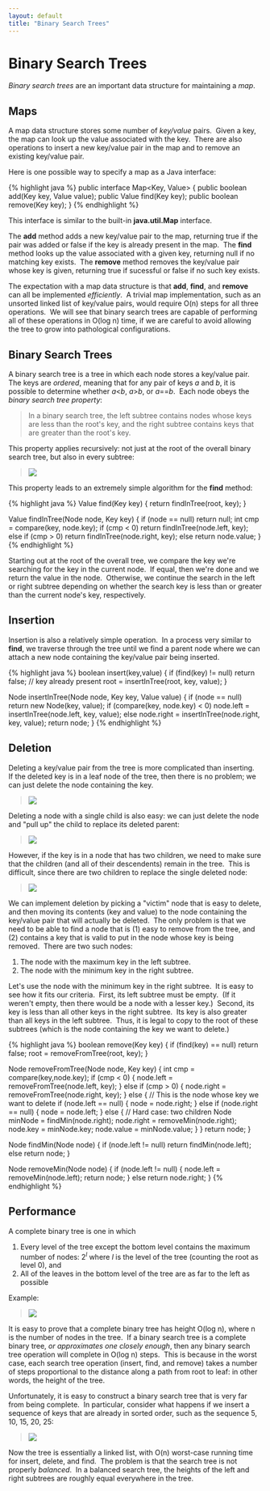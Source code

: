 ```yaml
---
layout: default
title: "Binary Search Trees"
---
```


Binary Search Trees
===================

*Binary search trees* are an important data structure for maintaining a *map*.

Maps
----

A map data structure stores some number of *key/value* pairs.  Given a key, the map can look up the value associated with the key.  There are also operations to insert a new key/value pair in the map and to remove an existing key/value pair.

Here is one possible way to specify a map as a Java interface:

{% highlight java %}
public interface Map<Key, Value> {
    public boolean add(Key key, Value value);
    public Value find(Key key);
    public boolean remove(Key key);
}
{% endhighlight %}

This interface is similar to the built-in **java.util.Map** interface.

The **add** method adds a new key/value pair to the map, returning true if the pair was added or false if the key is already present in the map.  The **find** method looks up the value associated with a given key, returning null if no matching key exists.  The **remove** method removes the key/value pair whose key is given, returning true if sucessful or false if no such key exists.

The expectation with a map data structure is that **add**, **find**, and **remove** can all be implemented *efficiently*.  A trivial map implementation, such as an unsorted linked list of key/value pairs, would require O(n) steps for all three operations.  We will see that binary search trees are capable of performing all of these operations in O(log n) time, if we are careful to avoid allowing the tree to grow into pathological configurations.

Binary Search Trees
-------------------

A binary search tree is a tree in which each node stores a key/value pair.  The keys are *ordered*, meaning that for any pair of keys *a* and *b*, it is possible to determine whether *a*\<*b*, *a*\>*b*, or *a*==*b*.  Each node obeys the *binary search tree property*:

> In a binary search tree, the left subtree contains nodes whose keys are less than the root's key, and the right subtree contains keys that are greater than the root's key.

This property applies recursively: not just at the root of the overall binary search tree, but also in every subtree:

> ![](figures/bst.png)

This property leads to an extremely simple algorithm for the **find** method:

{% highlight java %}
Value find(Key key) {
    return findInTree(root, key);
}

Value findInTree(Node node, Key key) {
    if (node == null) return null;
    int cmp = compare(key, node.key);
    if (cmp < 0)
        return findInTree(node.left, key);
    else if (cmp > 0)
        return findInTree(node.right, key);
    else
        return node.value;
}
{% endhighlight %}

Starting out at the root of the overall tree, we compare the key we're searching for the key in the current node.  If equal, then we're done and we return the value in the node.  Otherwise, we continue the search in the left or right subtree depending on whether the search key is less than or greater than the current node's key, respectively.

Insertion
---------

Insertion is also a relatively simple operation.  In a process very similar to **find**, we traverse through the tree until we find a parent node where we can attach a new node containing the key/value pair being inserted.

{% highlight java %}
boolean insert(key,value) {
    if (find(key) != null) return false; // key already present
    root = insertInTree(root, key, value);
}

Node insertInTree(Node node, Key key, Value value) {
    if (node == null) return new Node(key, value);
    if (compare(key, node.key) < 0)
        node.left = insertInTree(node.left, key, value);
    else
        node.right = insertInTree(node.right, key, value);
    return node;
}
{% endhighlight %}

Deletion
--------

Deleting a key/value pair from the tree is more complicated than inserting.  If the deleted key is in a leaf node of the tree, then there is no problem; we can just delete the node containing the key.

> ![](figures/bst-delete-easy.png)

Deleting a node with a single child is also easy: we can just delete the node and "pull up" the child to replace its deleted parent:

> ![](figures/bst-delete-easy2.png)

However, if the key is in a node that has two children, we need to make sure that the children (and all of their descendents) remain in the tree.  This is difficult, since there are two children to replace the single deleted node:

> ![](figures/bst-delete-hard.png)

We can implement deletion by picking a "victim" node that is easy to delete, and then moving its contents (key and value) to the node containing the key/value pair that will actually be deleted.  The only problem is that we need to be able to find a node that is (1) easy to remove from the tree, and (2) contains a key that is valid to put in the node whose key is being removed.  There are two such nodes:

1.  The node with the maximum key in the left subtree.
2.  The node with the minimum key in the right subtree.

Let's use the node with the minimum key in the right subtree.  It is easy to see how it fits our criteria.  First, its left subtree must be empty.  (If it weren't empty, then there would be a node with a lesser key.)  Second, its key is less than all other keys in the right subtree.  Its key is also greater than all keys in the left subtree.  Thus, it is legal to copy to the root of these subtrees (which is the node containing the key we want to delete.)

{% highlight java %}
boolean remove(Key key) {
    if (find(key) == null) return false;
    root = removeFromTree(root, key);
}

Node removeFromTree(Node node, Key key) {
    int cmp = compare(key,node.key);
    if (cmp < 0) {
        node.left = removeFromTree(node.left, key);
    } else if (cmp > 0) {
        node.right = removeFromTree(node.right, key);
    } else {
        // This is the node whose key we want to delete
        if (node.left == null) {
            node = node.right;
        } else if (node.right == null) {
            node = node.left;
        } else {
            // Hard case: two children
            Node minNode = findMin(node.right);
            node.right = removeMin(node.right);
            node.key = minNode.key;
            node.value = minNode.value;
        }
    }
    return node;
}

Node findMin(Node node) {
    if (node.left != null)
        return findMin(node.left);
    else
        return node;
}

Node removeMin(Node node) {
    if (node.left != null) {
        node.left = removeMin(node.left);
        return node;
    } else
        return node.right;
}
{% endhighlight %}

Performance
-----------

A complete binary tree is one in which

1.  Every level of the tree except the bottom level contains the maximum number of nodes: 2<sup>*l*</sup> where *l* is the level of the tree (counting the root as level 0), and
2.  All of the leaves in the bottom level of the tree are as far to the left as possible

Example:

> ![](figures/bintree-complete.png)

It is easy to prove that a complete binary tree has height O(log n), where n is the number of nodes in the tree.  If a binary search tree is a complete binary tree, *or approximates one closely enough*, then any binary search tree operation will complete in O(log n) steps.  This is because in the worst case, each search tree operation (insert, find, and remove) takes a number of steps proportional to the distance along a path from root to leaf: in other words, the height of the tree.

Unfortunately, it is easy to construct a binary search tree that is very far from being complete.  In particular, consider what happens if we insert a sequence of keys that are already in sorted order, such as the sequence 5, 10, 15, 20, 25:

> ![](figures/bst-unbalanced.png)

Now the tree is essentially a linked list, with O(n) worst-case running time for insert, delete, and find.  The problem is that the search tree is not properly *balanced*.  In a balanced search tree, the heights of the left and right subtrees are roughly equal everywhere in the tree.
